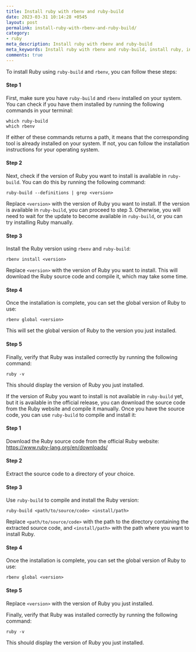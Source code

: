 ```yaml
---
title: Install ruby with rbenv and ruby-build
date: 2023-03-31 10:14:28 +0545
layout: post
permalink: install-ruby-with-rbenv-and-ruby-build/
category:
- ruby
meta_description: Install ruby with rbenv and ruby-build
meta_keywords: Install ruby with rbenv and ruby-build, install ruby, install ruby if ruby version is not available on ruby build, ruby build
comments: true
---
```


To install Ruby using `ruby-build` and `rbenv`, you can follow these steps:

#### Step 1
First, make sure you have `ruby-build` and `rbenv` installed on your system. You can check if you have them installed by running the following commands in your terminal:

```shell
which ruby-build
which rbenv
  ```

If either of these commands returns a path, it means that the corresponding tool is already installed on your system. If not, you can follow the installation instructions for your operating system.

#### Step 2
Next, check if the version of Ruby you want to install is available in `ruby-build`. You can do this by running the following command:

```shell
ruby-build --definitions | grep <version>
```

Replace `<version>` with the version of Ruby you want to install. If the version is available in `ruby-build`, you can proceed to step 3. Otherwise, you will need to wait for the update to become available in `ruby-build`, or you can try installing Ruby manually.

#### Step 3
Install the Ruby version using `rbenv` and `ruby-build`:

```shell
rbenv install <version>
```

Replace `<version>` with the version of Ruby you want to install. This will download the Ruby source code and compile it, which may take some time.

#### Step 4
Once the installation is complete, you can set the global version of Ruby to use:

```shell
rbenv global <version>
```

This will set the global version of Ruby to the version you just installed.

#### Step 5
Finally, verify that Ruby was installed correctly by running the following command:

```shell
ruby -v
```

This should display the version of Ruby you just installed.

If the version of Ruby you want to install is not available in `ruby-build` yet, but it is available in the official release, you can download the source code from the Ruby website and compile it manually. Once you have the source code, you can use `ruby-build` to compile and install it:

#### Step 1
Download the Ruby source code from the official Ruby website: https://www.ruby-lang.org/en/downloads/

#### Step 2
Extract the source code to a directory of your choice.

#### Step 3
Use `ruby-build` to compile and install the Ruby version:

```shell
ruby-build <path/to/source/code> <install/path>
```

Replace `<path/to/source/code>` with the path to the directory containing the extracted source code, and `<install/path>` with the path where you want to install Ruby.

#### Step 4
Once the installation is complete, you can set the global version of Ruby to use:

```shell
rbenv global <version>
```

#### Step 5
Replace `<version>` with the version of Ruby you just installed.

Finally, verify that Ruby was installed correctly by running the following command:

```shell
ruby -v
```

This should display the version of Ruby you just installed.
